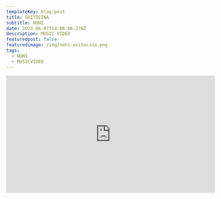 ```yaml
---
templateKey: blog-post
title: OXITOCINA
subtitle: NOHI
date: 2023-06-07T14:06:06.270Z
description: MUSIC VIDEO
featuredpost: false
featuredimage: /img/nohi-oxitocina.png
tags:
  - NOHI
  - MUSICVIDEO
---
```

<iframe width="560" height="315" src="https://www.youtube.com/embed/tWZp_p-Ys8w" title="YouTube video player" frameborder="0" allow="accelerometer; autoplay; clipboard-write; encrypted-media; gyroscope; picture-in-picture; web-share" allowfullscreen></iframe>
